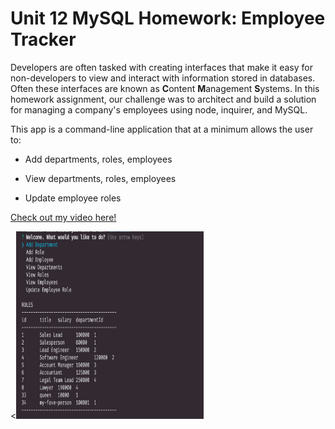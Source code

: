 # Unit 12 MySQL Homework: Employee Tracker

Developers are often tasked with creating interfaces that make it easy for non-developers to view and interact with information stored in databases. Often these interfaces are known as **C**ontent **M**anagement **S**ystems. In this homework assignment, our challenge was to architect and build a solution for managing a company's employees using node, inquirer, and MySQL.

This app is a command-line application that at a minimum allows the user to:

  * Add departments, roles, employees

  * View departments, roles, employees

  * Update employee roles

[Check out my video here!](https://drive.google.com/file/d/1_0g32Bx7UICdOvyPMdJiTemDE8j7iFCu/view?usp=sharing)

<<img class="ems1" src="img/ems.jpg" width="300" height="300">